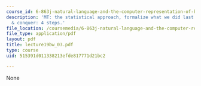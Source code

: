 ```yaml
---
course_id: 6-863j-natural-language-and-the-computer-representation-of-knowledge-spring-2003
description: 'MT: the statistical approach, formalize what we did last time, divide
  & conquer: 4 steps.'
file_location: /coursemedia/6-863j-natural-language-and-the-computer-representation-of-knowledge-spring-2003/515391d011338213efde817771d21bc2_lecture19bw_03.pdf
file_type: application/pdf
layout: pdf
title: lecture19bw_03.pdf
type: course
uid: 515391d011338213efde817771d21bc2

---
```

None